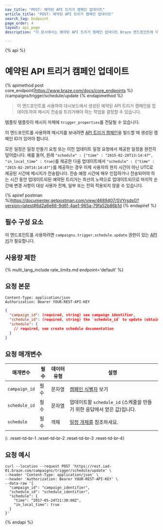 ```yaml
---
nav_title: "POST: 예약된 API 트리거 캠페인 업데이트"
article_title: "POST: 예약된 API 트리거 캠페인 업데이트"
search_tag: Endpoint
page_order: 4
layout: api_page
description: "이 문서에서는 예약된 API 트리거 캠페인 업데이트 Braze 엔드포인트에 대한 세부 정보를 간략하게 설명합니다."

---
```

{% api %}
# 예약된 API 트리거 캠페인 업데이트
{% apimethod post core_endpoint|https://www.braze.com/docs/core_endpoints %}
/campaigns/trigger/schedule/update
{% endapimethod %}

> 이 엔드포인트를 사용하여 대시보드에서 생성된 예약된 API 트리거 캠페인을 업데이트하여 메시지 전송을 트리거해야 하는 작업을 결정할 수 있습니다.

템플릿 템플릿이 메시지 자체에 `trigger_properties`를 전달될 수 있습니다.

이 엔드포인트를 사용하여 메시지를 보내려면 [API 트리거 캠페인]({{site.baseurl}}/api/api_campaigns/)을 빌드할 때 생성된 캠페인 ID가 있어야 합니다.

모든 일정은 일정 만들기 요청 또는 이전 업데이트 일정 요청에서 제공한 일정을 완전히 덮어씁니다. 예를 들어, 원래 `"schedule" : {"time" : "2015-02-20T13:14:47", "in_local_time" : true}`를 제공한 다음 업데이트에서 `"schedule" : {"time" : "2015-02-20T14:14:47"}`를 제공하는 경우 이제 사용자의 현지 시간이 아닌 UTC로 제공된 시간에 메시지가 전송됩니다. 전송 예정 시간에 매우 인접하거나 전송되어야 하는 시간 동안 업데이트되된 예약된 트리거는 최선의 노력으로 업데이트되므로 마지막 순간에 변경 사항이 대상 사용자 전체, 일부 또는 전혀 적용되지 않을 수 있습니다.

{% apiref postman %}https://documenter.getpostman.com/view/4689407/SVYrsdsG?version=latest#6d2a6e66-9d6f-4ae1-965a-79fa52b86b1d {% endapiref %}

## 필수 구성 요소

이 엔드포인트를 사용하려면 `campaigns.trigger.schedule.update` 권한이 있는 [API 키]({{site.baseurl}}/api/basics#rest-api-key/)가 필요합니다.

## 사용량 제한

{% multi_lang_include rate_limits.md endpoint='default' %}

## 요청 본문

```
Content-Type: application/json
Authorization: Bearer YOUR-REST-API-KEY
```

```json
{
  "campaign_id": (required, string) see campaign identifier,
  "schedule_id": (required, string) the `schedule_id` to update (obtained from the response to create schedule),
  "schedule": {
    // required, see create schedule documentation
  }
}
```

## 요청 매개변수

| 매개변수 | 필수 | 데이터 유형 | 설명 |
| --------- | ---------| --------- | ----------- |
|`campaign_id`|필수|문자열| [캠페인 식별자]({{site.baseurl}}/api/identifier_types/) 보기|
| `schedule_id` | 필수 | 문자열 | 업데이트할 `schedule_id` (스케줄을 만들기 위한 응답에서 얻은 값)입니다. |
|`schedule` | 필수 | 객체 | [일정 개체를]({{site.baseurl}}/api/objects_filters/schedule_object/) 참조하세요. |
{: .reset-td-br-1 .reset-td-br-2 .reset-td-br-3  .reset-td-br-4}

## 요청 예시
```
curl --location --request POST 'https://rest.iad-01.braze.com/campaigns/trigger/schedule/update' \
--header 'Content-Type: application/json' \
--header 'Authorization: Bearer YOUR-REST-API-KEY' \
--data-raw '{
  "campaign_id": "campaign_identifier",
  "schedule_id": "schedule_identifier",
  "schedule": {
    "time": "2017-05-24T21:30:00Z",
    "in_local_time": true
  }
}'
```

{% endapi %}
